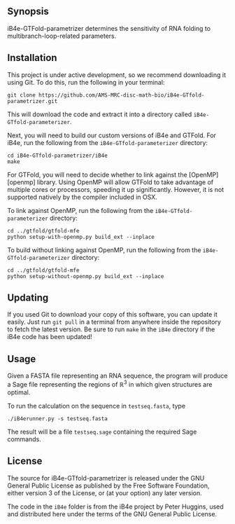 ## Synopsis

iB4e-GTFold-parametrizer determines the sensitivity of RNA folding to multibranch-loop-related parameters.

## Installation

This project is under active development, so we recommend downloading it using Git.
To do this, run the following in your terminal:

```
git clone https://github.com/AMS-MRC-disc-math-bio/iB4e-GTfold-parametrizer.git
```

This will download the code and extract it into a directory called `iB4e-GTfold-parameterizer`.

Next, you will need to build our custom versions of iB4e and GTFold.
For iB4e, run the following from the `iB4e-GTfold-parameterizer` directory:

```
cd iB4e-GTfold-parametrizer/iB4e
make
```

For GTFold, you will need to decide whether to link against the [OpenMP][openmp] library.
Using OpenMP will allow GTFold to take advantage of multiple cores or processors, speeding it up significantly.
However, it is not supported natively by the compiler included in OSX.

To link against OpenMP, run the following from the `iB4e-GTfold-parameterizer` directory:
```
cd ../gtfold/gtfold-mfe
python setup-with-openmp.py build_ext --inplace
```

To build without linking against OpenMP, run the following from the `iB4e-GTfold-parameterizer` directory:
```
cd ../gtfold/gtfold-mfe
python setup-without-openmp.py build_ext --inplace
```

## Updating

If you used Git to download your copy of this software, you can update it easily.
Just run `git pull` in a terminal from anywhere inside the repository to fetch the latest version.
Be sure to run `make` in the `iB4e` directory if the iB4e code has been updated!

## Usage

Given a FASTA file representing an RNA sequence, the program will produce a Sage file representing the regions of ℝ<sup>3</sup> in which given structures are optimal.

To run the calculation on the sequence in `testseq.fasta`, type

    ./iB4erunner.py -s testseq.fasta

The result will be a file `testseq.sage` containing the required Sage commands.

## License

The source for iB4e-GTfold-parametrizer is released under the GNU General Public License as published by the Free Software Foundation, either version 3 of the License, or (at your option) any
later version.

The code in the `iB4e` folder is from the iB4e project by Peter Huggins, used and distributed here under the terms of the GNU General Public License.

[macports]: https://www.macports.org/
